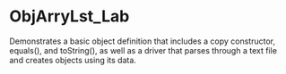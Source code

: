 # ObjArryLst_Lab

Demonstrates a basic object definition that includes a copy constructor, equals(), and toString(), as well as a 
driver that parses through a text file and creates objects using its data.

